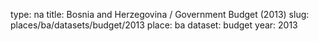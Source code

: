 type: na
title: Bosnia and Herzegovina / Government Budget (2013)
slug: places/ba/datasets/budget/2013
place: ba
dataset: budget
year: 2013
